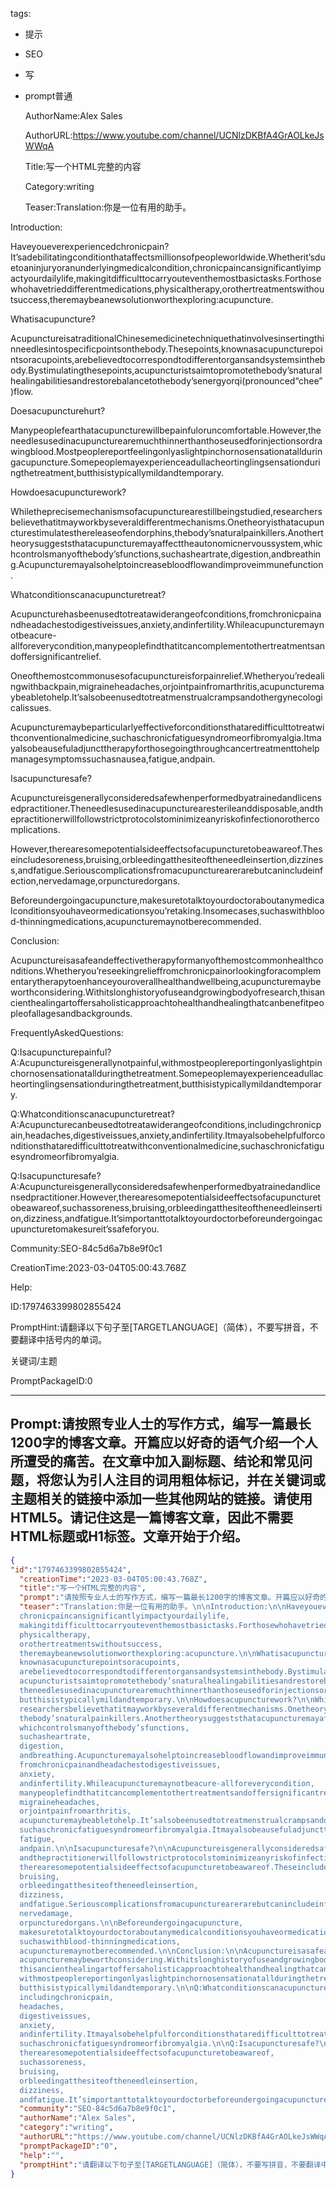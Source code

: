   tags: 
- 提示
- SEO
- 写
- prompt普通

  AuthorName:Alex Sales

  AuthorURL:https://www.youtube.com/channel/UCNlzDKBfA4GrAOLkeJsWWqA

  Title:写一个HTML完整的内容

  Category:writing

  Teaser:Translation:你是一位有用的助手。

Introduction:

Haveyoueverexperiencedchronicpain?It’sadebilitatingconditionthataffectsmillionsofpeopleworldwide.Whetherit’sduetoaninjuryoranunderlyingmedicalcondition,chronicpaincansignificantlyimpactyourdailylife,makingitdifficulttocarryouteventhemostbasictasks.Forthosewhohavetrieddifferentmedications,physicaltherapy,orothertreatmentswithoutsuccess,theremaybeanewsolutionworthexploring:acupuncture.

Whatisacupuncture?

AcupunctureisatraditionalChinesemedicinetechniquethatinvolvesinsertingthinneedlesintospecificpointsonthebody.Thesepoints,knownasacupuncturepointsoracupoints,arebelievedtocorrespondtodifferentorgansandsystemsinthebody.Bystimulatingthesepoints,acupuncturistsaimtopromotethebody’snaturalhealingabilitiesandrestorebalancetothebody’senergyorqi(pronounced“chee”)flow.

Doesacupuncturehurt?

Manypeoplefearthatacupuncturewillbepainfuloruncomfortable.However,theneedlesusedinacupuncturearemuchthinnerthanthoseusedforinjectionsordrawingblood.Mostpeoplereportfeelingonlyaslightpinchornosensationatallduringacupuncture.Somepeoplemayexperienceadullacheortinglingsensationduringthetreatment,butthisistypicallymildandtemporary.

Howdoesacupuncturework?

Whiletheprecisemechanismsofacupuncturearestillbeingstudied,researchersbelievethatitmayworkbyseveraldifferentmechanisms.Onetheoryisthatacupuncturestimulatesthereleaseofendorphins,thebody’snaturalpainkillers.Anothertheorysuggeststhatacupuncturemayaffecttheautonomicnervoussystem,whichcontrolsmanyofthebody’sfunctions,suchasheartrate,digestion,andbreathing.Acupuncturemayalsohelptoincreasebloodflowandimproveimmunefunction.

Whatconditionscanacupuncturetreat?

Acupuncturehasbeenusedtotreatawiderangeofconditions,fromchronicpainandheadachestodigestiveissues,anxiety,andinfertility.Whileacupuncturemaynotbeacure-allforeverycondition,manypeoplefindthatitcancomplementothertreatmentsandoffersignificantrelief.

Oneofthemostcommonusesofacupunctureisforpainrelief.Whetheryou’redealingwithbackpain,migraineheadaches,orjointpainfromarthritis,acupuncturemaybeabletohelp.It’salsobeenusedtotreatmenstrualcrampsandothergynecologicalissues.

Acupuncturemaybeparticularlyeffectiveforconditionsthataredifficulttotreatwithconventionalmedicine,suchaschronicfatiguesyndromeorfibromyalgia.Itmayalsobeausefuladjuncttherapyforthosegoingthroughcancertreatmenttohelpmanagesymptomssuchasnausea,fatigue,andpain.

Isacupuncturesafe?

Acupunctureisgenerallyconsideredsafewhenperformedbyatrainedandlicensedpractitioner.Theneedlesusedinacupuncturearesterileanddisposable,andthepractitionerwillfollowstrictprotocolstominimizeanyriskofinfectionorothercomplications.

However,therearesomepotentialsideeffectsofacupuncturetobeawareof.Theseincludesoreness,bruising,orbleedingatthesiteoftheneedleinsertion,dizziness,andfatigue.Seriouscomplicationsfromacupuncturearerarebutcanincludeinfection,nervedamage,orpuncturedorgans.

Beforeundergoingacupuncture,makesuretotalktoyourdoctoraboutanymedicalconditionsyouhaveormedicationsyou’retaking.Insomecases,suchaswithblood-thinningmedications,acupuncturemaynotberecommended.

Conclusion:

Acupunctureisasafeandeffectivetherapyformanyofthemostcommonhealthconditions.Whetheryou’reseekingrelieffromchronicpainorlookingforacomplementarytherapytoenhanceyouroverallhealthandwellbeing,acupuncturemaybeworthconsidering.Withitslonghistoryofuseandgrowingbodyofresearch,thisancienthealingartoffersaholisticapproachtohealthandhealingthatcanbenefitpeopleofallagesandbackgrounds.

FrequentlyAskedQuestions:

Q:Isacupuncturepainful?
A:Acupunctureisgenerallynotpainful,withmostpeoplereportingonlyaslightpinchornosensationatallduringthetreatment.Somepeoplemayexperienceadullacheortinglingsensationduringthetreatment,butthisistypicallymildandtemporary.

Q:Whatconditionscanacupuncturetreat?
A:Acupuncturecanbeusedtotreatawiderangeofconditions,includingchronicpain,headaches,digestiveissues,anxiety,andinfertility.Itmayalsobehelpfulforconditionsthataredifficulttotreatwithconventionalmedicine,suchaschronicfatiguesyndromeorfibromyalgia.

Q:Isacupuncturesafe?
A:Acupunctureisgenerallyconsideredsafewhenperformedbyatrainedandlicensedpractitioner.However,therearesomepotentialsideeffectsofacupuncturetobeawareof,suchassoreness,bruising,orbleedingatthesiteoftheneedleinsertion,dizziness,andfatigue.It’simportanttotalktoyourdoctorbeforeundergoingacupuncturetomakesureit’ssafeforyou.

  Community:SEO-84c5d6a7b8e9f0c1

  CreationTime:2023-03-04T05:00:43.768Z

  Help:

  ID:1797463399802855424

  PromptHint:请翻译以下句子至[TARGETLANGUAGE]（简体），不要写拼音，不要翻译中括号内的单词。

关键词/主题

  PromptPackageID:0

  ---

  ## Prompt:请按照专业人士的写作方式，编写一篇最长1200字的博客文章。开篇应以好奇的语气介绍一个人所遭受的痛苦。在文章中加入副标题、结论和常见问题，将您认为引人注目的词用粗体标记，并在关键词或主题相关的链接中添加一些其他网站的链接。请使用HTML5。请记住这是一篇博客文章，因此不需要HTML标题或H1标签。文章开始于介绍。

  ```json
  {
  "id":"1797463399802855424",
    "creationTime":"2023-03-04T05:00:43.768Z",
    "title":"写一个HTML完整的内容",
    "prompt":"请按照专业人士的写作方式，编写一篇最长1200字的博客文章。开篇应以好奇的语气介绍一个人所遭受的痛苦。在文章中加入副标题、结论和常见问题，将您认为引人注目的词用粗体标记，并在关键词或主题相关的链接中添加一些其他网站的链接。请使用HTML5。请记住这是一篇博客文章，因此不需要HTML标题或H1标签。文章开始于介绍。",
    "teaser":"Translation:你是一位有用的助手。\n\nIntroduction:\n\nHaveyoueverexperiencedchronicpain?It’sadebilitatingconditionthataffectsmillionsofpeopleworldwide.Whetherit’sduetoaninjuryoranunderlyingmedicalcondition,
    chronicpaincansignificantlyimpactyourdailylife,
    makingitdifficulttocarryouteventhemostbasictasks.Forthosewhohavetrieddifferentmedications,
    physicaltherapy,
    orothertreatmentswithoutsuccess,
    theremaybeanewsolutionworthexploring:acupuncture.\n\nWhatisacupuncture?\n\nAcupunctureisatraditionalChinesemedicinetechniquethatinvolvesinsertingthinneedlesintospecificpointsonthebody.Thesepoints,
    knownasacupuncturepointsoracupoints,
    arebelievedtocorrespondtodifferentorgansandsystemsinthebody.Bystimulatingthesepoints,
    acupuncturistsaimtopromotethebody’snaturalhealingabilitiesandrestorebalancetothebody’senergyorqi(pronounced“chee”)flow.\n\nDoesacupuncturehurt?\n\nManypeoplefearthatacupuncturewillbepainfuloruncomfortable.However,
    theneedlesusedinacupuncturearemuchthinnerthanthoseusedforinjectionsordrawingblood.Mostpeoplereportfeelingonlyaslightpinchornosensationatallduringacupuncture.Somepeoplemayexperienceadullacheortinglingsensationduringthetreatment,
    butthisistypicallymildandtemporary.\n\nHowdoesacupuncturework?\n\nWhiletheprecisemechanismsofacupuncturearestillbeingstudied,
    researchersbelievethatitmayworkbyseveraldifferentmechanisms.Onetheoryisthatacupuncturestimulatesthereleaseofendorphins,
    thebody’snaturalpainkillers.Anothertheorysuggeststhatacupuncturemayaffecttheautonomicnervoussystem,
    whichcontrolsmanyofthebody’sfunctions,
    suchasheartrate,
    digestion,
    andbreathing.Acupuncturemayalsohelptoincreasebloodflowandimproveimmunefunction.\n\nWhatconditionscanacupuncturetreat?\n\nAcupuncturehasbeenusedtotreatawiderangeofconditions,
    fromchronicpainandheadachestodigestiveissues,
    anxiety,
    andinfertility.Whileacupuncturemaynotbeacure-allforeverycondition,
    manypeoplefindthatitcancomplementothertreatmentsandoffersignificantrelief.\n\nOneofthemostcommonusesofacupunctureisforpainrelief.Whetheryou’redealingwithbackpain,
    migraineheadaches,
    orjointpainfromarthritis,
    acupuncturemaybeabletohelp.It’salsobeenusedtotreatmenstrualcrampsandothergynecologicalissues.\n\nAcupuncturemaybeparticularlyeffectiveforconditionsthataredifficulttotreatwithconventionalmedicine,
    suchaschronicfatiguesyndromeorfibromyalgia.Itmayalsobeausefuladjuncttherapyforthosegoingthroughcancertreatmenttohelpmanagesymptomssuchasnausea,
    fatigue,
    andpain.\n\nIsacupuncturesafe?\n\nAcupunctureisgenerallyconsideredsafewhenperformedbyatrainedandlicensedpractitioner.Theneedlesusedinacupuncturearesterileanddisposable,
    andthepractitionerwillfollowstrictprotocolstominimizeanyriskofinfectionorothercomplications.\n\nHowever,
    therearesomepotentialsideeffectsofacupuncturetobeawareof.Theseincludesoreness,
    bruising,
    orbleedingatthesiteoftheneedleinsertion,
    dizziness,
    andfatigue.Seriouscomplicationsfromacupuncturearerarebutcanincludeinfection,
    nervedamage,
    orpuncturedorgans.\n\nBeforeundergoingacupuncture,
    makesuretotalktoyourdoctoraboutanymedicalconditionsyouhaveormedicationsyou’retaking.Insomecases,
    suchaswithblood-thinningmedications,
    acupuncturemaynotberecommended.\n\nConclusion:\n\nAcupunctureisasafeandeffectivetherapyformanyofthemostcommonhealthconditions.Whetheryou’reseekingrelieffromchronicpainorlookingforacomplementarytherapytoenhanceyouroverallhealthandwellbeing,
    acupuncturemaybeworthconsidering.Withitslonghistoryofuseandgrowingbodyofresearch,
    thisancienthealingartoffersaholisticapproachtohealthandhealingthatcanbenefitpeopleofallagesandbackgrounds.\n\nFrequentlyAskedQuestions:\n\nQ:Isacupuncturepainful?\nA:Acupunctureisgenerallynotpainful,
    withmostpeoplereportingonlyaslightpinchornosensationatallduringthetreatment.Somepeoplemayexperienceadullacheortinglingsensationduringthetreatment,
    butthisistypicallymildandtemporary.\n\nQ:Whatconditionscanacupuncturetreat?\nA:Acupuncturecanbeusedtotreatawiderangeofconditions,
    includingchronicpain,
    headaches,
    digestiveissues,
    anxiety,
    andinfertility.Itmayalsobehelpfulforconditionsthataredifficulttotreatwithconventionalmedicine,
    suchaschronicfatiguesyndromeorfibromyalgia.\n\nQ:Isacupuncturesafe?\nA:Acupunctureisgenerallyconsideredsafewhenperformedbyatrainedandlicensedpractitioner.However,
    therearesomepotentialsideeffectsofacupuncturetobeawareof,
    suchassoreness,
    bruising,
    orbleedingatthesiteoftheneedleinsertion,
    dizziness,
    andfatigue.It’simportanttotalktoyourdoctorbeforeundergoingacupuncturetomakesureit’ssafeforyou.",
    "community":"SEO-84c5d6a7b8e9f0c1",
    "authorName":"Alex Sales",
    "category":"writing",
    "authorURL":"https://www.youtube.com/channel/UCNlzDKBfA4GrAOLkeJsWWqA",
    "promptPackageID":"0",
    "help":"",
    "promptHint":"请翻译以下句子至[TARGETLANGUAGE]（简体），不要写拼音，不要翻译中括号内的单词。\n\n关键词/主题"
  }
  ```
